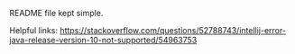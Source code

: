 README file kept simple.

Helpful links:
https://stackoverflow.com/questions/52788743/intellij-error-java-release-version-10-not-supported/54963753
